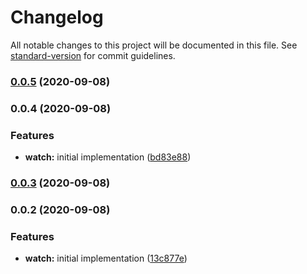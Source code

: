 # Changelog

All notable changes to this project will be documented in this file. See [standard-version](https://github.com/conventional-changelog/standard-version) for commit guidelines.

### [0.0.5](https://github.com/bigopon/aurelia-watch-decorator/compare/0.0.4...0.0.5) (2020-09-08)

### 0.0.4 (2020-09-08)


### Features

* **watch:** initial implementation ([bd83e88](https://github.com/bigopon/aurelia-watch-decorator/commit/bd83e88bfcc294c5f12072c839fbb4f6a05e71cf))

### [0.0.3](https://github.com/bigopon/aurelia-watch-decorator/compare/0.0.2...0.0.3) (2020-09-08)

### 0.0.2 (2020-09-08)


### Features

* **watch:** initial implementation ([13c877e](https://github.com/bigopon/aurelia-watch-decorator/commit/13c877e21a1a003ce8fcb21c9af5e44ba967be0e))
